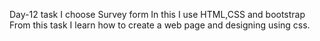 Day-12 task
I choose Survey form
In this I use HTML,CSS and bootstrap
From this task I learn how to create a web page and designing using css.
